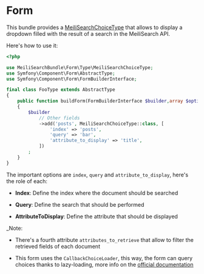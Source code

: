 # Form

This bundle provides a [MeiliSearchChoiceType](../src/Form/Type/MeiliSearchChoiceType.php)
that allows to display a dropdown filled with the result of a search in the MeiliSearch API.

Here's how to use it: 

```php
<?php

use MeiliSearchBundle\Form\Type\MeiliSearchChoiceType;
use Symfony\Component\Form\AbstractType;
use Symfony\Component\Form\FormBuilderInterface;

final class FooType extends AbstractType
{
    public function buildForm(FormBuilderInterface $builder,array $options)
    {
        $builder
            // Other fields
            ->add('posts', MeiliSearchChoiceType::class, [
                'index' => 'posts',
                'query' => 'bar',
                'attribute_to_display' => 'title',
            ])
        ;
    }
}
```

The important options are `index`, `query` and `attribute_to_display`, here's the role of each:

- **Index**: Define the index where the document should be searched

- **Query**: Define the search that should be performed

- **AttributeToDisplay**: Define the attribute that should be displayed

_Note: 

- There's a fourth attribute `attributes_to_retrieve` that allow to filter the retrieved fields of each document

- This form uses the `CallbackChoiceLoader`, this way, the form can query choices thanks to lazy-loading, 
more info on the [official documentation](https://symfony.com/doc/current/reference/forms/types/choice.html#choice-loader)

